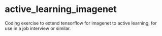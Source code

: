 # active_learning_imagenet
 Coding exercise to extend tensorflow for imagenet to active learning, for use in a job interview or similar. 
